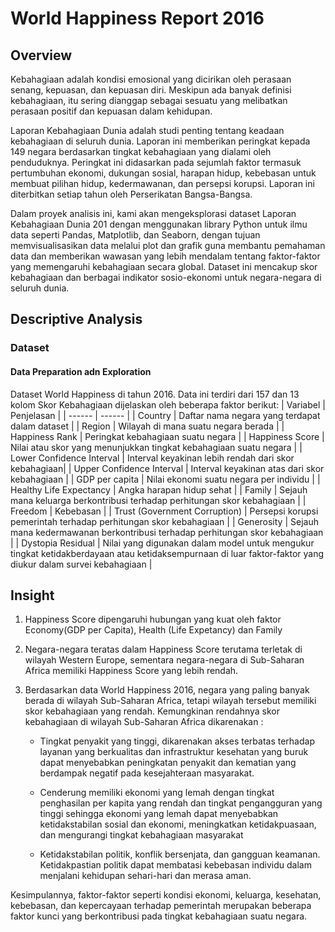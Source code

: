 # World Happiness Report 2016

## Overview
Kebahagiaan adalah kondisi emosional yang dicirikan oleh perasaan senang, kepuasan, dan kepuasan diri. Meskipun ada banyak definisi kebahagiaan, itu sering dianggap sebagai sesuatu yang melibatkan perasaan positif dan kepuasan dalam kehidupan.

Laporan Kebahagiaan Dunia adalah studi penting tentang keadaan kebahagiaan di seluruh dunia. Laporan ini memberikan peringkat kepada 149 negara berdasarkan tingkat kebahagiaan yang dialami oleh penduduknya. Peringkat ini didasarkan pada sejumlah faktor termasuk pertumbuhan ekonomi, dukungan sosial, harapan hidup, kebebasan untuk membuat pilihan hidup, kedermawanan, dan persepsi korupsi. Laporan ini diterbitkan setiap tahun oleh Perserikatan Bangsa-Bangsa.

Dalam proyek analisis ini, kami akan mengeksplorasi dataset Laporan Kebahagiaan Dunia 201 dengan menggunakan library Python untuk ilmu data seperti Pandas, Matplotlib, dan Seaborn, dengan tujuan memvisualisasikan data melalui plot dan grafik guna membantu pemahaman data dan memberikan wawasan yang lebih mendalam tentang faktor-faktor yang memengaruhi kebahagiaan secara global. Dataset ini mencakup skor kebahagiaan dan berbagai indikator sosio-ekonomi untuk negara-negara di seluruh dunia.
## Descriptive Analysis
### Dataset
#### Data Preparation adn Exploration
Dataset World Happiness di tahun 2016. Data ini terdiri dari 157 dan 13 kolom
Skor Kebahagiaan dijelaskan oleh beberapa faktor berikut:
| Variabel | Penjelasan |
| ------ | ------ |
| Country | Daftar nama negara yang terdapat dalam dataset |
| Region | Wilayah di mana suatu negara berada |
| Happiness Rank | Peringkat kebahagiaan suatu negara |
| Happiness Score | Nilai atau skor yang menunjukkan tingkat kebahagiaan suatu negara |
| Lower Confidence Interval | Interval keyakinan lebih rendah dari skor kebahagiaan| 
| Upper Confidence Interval | Interval keyakinan atas dari skor kebahagiaan |
| GDP per capita | Nilai ekonomi suatu negara per individu |
| Healthy Life Expectancy | Angka harapan hidup sehat |
| Family | Sejauh mana keluarga berkontribusi terhadap perhitungan skor kebahagiaan |
| Freedom | Kebebasan |
| Trust (Government Corruption) | Persepsi korupsi pemerintah terhadap perhitungan skor kebahagiaan |
| Generosity | Sejauh mana kedermawanan berkontribusi terhadap perhitungan skor kebahagiaan |
| Dystopia Residual | Nilai yang digunakan dalam model untuk mengukur tingkat ketidakberdayaan atau ketidaksempurnaan di luar faktor-faktor yang diukur dalam survei kebahagiaan |
## Insight
1. Happiness Score dipengaruhi hubungan yang kuat oleh faktor Economy(GDP per Capita), Health (Life Expetancy) dan Family
2. Negara-negara teratas dalam Happiness Score terutama terletak di wilayah Western Europe, sementara negara-negara di Sub-Saharan Africa memiliki Happiness Score yang lebih rendah.
3. Berdasarkan data World Happiness 2016, negara yang paling banyak berada di wilayah Sub-Saharan Africa, tetapi wilayah tersebut memiliki skor kebahagiaan yang rendah. Kemungkinan rendahnya skor kebahagiaan di wilayah Sub-Saharan Africa dikarenakan :

    -  Tingkat penyakit yang tinggi, dikarenakan akses terbatas terhadap layanan yang berkualitas dan infrastruktur kesehatan yang buruk dapat menyebabkan peningkatan penyakit dan kematian yang berdampak negatif pada kesejahteraan masyarakat.

    - Cenderung memiliki ekonomi yang lemah dengan tingkat penghasilan per kapita yang rendah dan tingkat pengangguran yang tinggi sehingga ekonomi yang lemah dapat menyebabkan ketidakstabilan sosial dan ekonomi, meningkatkan ketidakpuasaan, dan mengurangi tingkat kebahagiaan masyarakat

    - Ketidakstabilan politik, konflik bersenjata, dan gangguan keamanan. Ketidakpastian politik dapat membatasi kebebasan individu dalam menjalani kehidupan sehari-hari dan merasa aman.

Kesimpulannya, faktor-faktor seperti kondisi ekonomi, keluarga, kesehatan, kebebasan, dan kepercayaan terhadap pemerintah merupakan beberapa faktor kunci yang berkontribusi pada tingkat kebahagiaan suatu negara.
